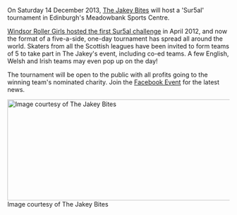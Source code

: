 <html><body><p>On Saturday 14 December 2013, <a title="The Jakey Bites Facebook Page" href="https://www.facebook.com/TheJakeyBites" target="_blank">The Jakey Bites</a> will host a 'Sur5al' tournament in Edinburgh's Meadowbank Sports Centre.

<a title="Windsor Roller Girls' Website" href="http://windsorrollergirls.com/sur5al" target="_blank">Windsor Roller Girls hosted the first Sur5al challenge</a> in April 2012, and now the format of a five-a-side, one-day tournament has spread all around the world. Skaters from all the Scottish leagues have been invited to form teams of 5 to take part in The Jakey's event, including co-ed teams. A few English, Welsh and Irish teams may even pop up on the day!

The tournament will be open to the public with all profits going to the winning team's nominated charity. Join the <a title="SURV5AL 2013 Facebook Event" href="https://www.facebook.com/events/317269091746500/" target="_blank">Facebook Event</a> for the latest news.

<a href="http://scottishrollerderbyblog.com/2013/10/jakey-sur5al.png"><img class="size-full wp-image-2998" alt="Image courtesy of The Jakey Bites" src="http://scottishrollerderbyblog.com/2013/10/jakey-sur5al.png" width="614" height="230"></a> Image courtesy of The Jakey Bites</p></body></html>
